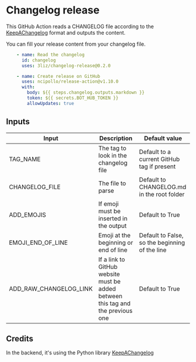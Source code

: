 # Changelog release

This GitHub Action reads a CHANGELOG file according to the [KeepAChangelog](https://keepachangelog.com/) format and
outputs the content.

You can fill your release content from your changelog file.

```yml
    - name: Read the changelog
      id: changelog
      uses: 3liz/changelog-release@0.2.0

    - name: Create release on GitHub
      uses: ncipollo/release-action@v1.10.0
      with:
        body: ${{ steps.changelog.outputs.markdown }}
        token: ${{ secrets.BOT_HUB_TOKEN }}
        allowUpdates: true
```

## Inputs

| Input                  | Description                                                                     | Default value                                  |
|------------------------|---------------------------------------------------------------------------------|------------------------------------------------|
| TAG_NAME               | The tag to look in the changelog file                                           | Default to a current GitHub tag if present     |
| CHANGELOG_FILE         | The file to parse                                                               | Default to CHANGELOG.md in the root folder     |
| ADD_EMOJIS             | If emoji must be inserted in the output                                         | Default to True                                |
| EMOJI_END_OF_LINE      | Emoji at the beginning or end of line                                           | Default to False, so the beginning of the line |
| ADD_RAW_CHANGELOG_LINK | If a link to GitHub website must be added between this tag and the previous one | Default to True                                |

## Credits

In the backend, it's using the Python library [KeepAChangelog](https://github.com/Colin-b/keepachangelog)
